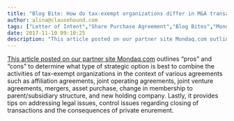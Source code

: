 ```yaml
---
title: "Blog Bite: How do tax-exempt organizations differ in M&A transactions?"
author: alina@clausehound.com
tags: ["Letter of Intent","Share Purchase Agreement","Blog Bites","Mondaq"]
date: 2017-11-10 09:10:25
description: "This article posted on our partner site Mondaq.com outlines “pros” and “cons” to determine what type of strategic option is best to combine the activities of tax-exempt organizations in the context..."
---
```


[This article posted on our partner site Mondaq.com](http://www.mondaq.com/unitedstates/x/638354/M+A+Private+equity/Mergers+Acquisitions) outlines “pros” and “cons” to determine what type of strategic option is best to combine the activities of tax-exempt organizations in the context of various agreements such as affiliation agreements, joint operating agreements, joint venture agreements, mergers, asset purchase, change in membership to parent/subsidiary structure, and new holding company. Lastly, it provides tips on addressing legal issues, control issues regarding closing of transactions and the consequences of private enurement.